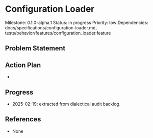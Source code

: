 # Configuration Loader
Milestone: 0.1.0-alpha.1
Status: in progress
Priority: low
Dependencies: docs/specifications/configuration-loader.md, tests/behavior/features/configuration_loader.feature

## Problem Statement
<description>


## Action Plan
- <tasks>

## Progress
- 2025-02-19: extracted from dialectical audit backlog.

## References
- None
